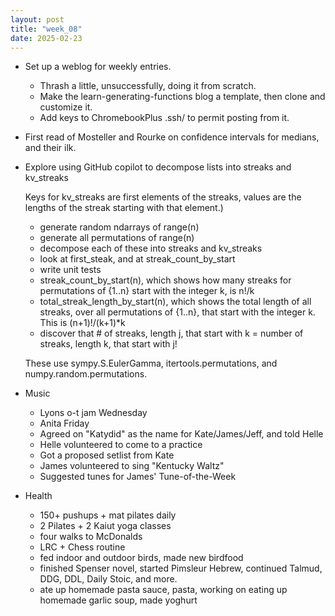 ```yaml
---
layout: post
title: "week_08"
date: 2025-02-23
---
```


* Set up a weblog for weekly entries.

    - Thrash a little, unsuccessfully, doing it from scratch.
    - Make the learn-generating-functions blog a template,
    then clone and customize it.
    - Add keys to ChromebookPlus .ssh/ to permit posting from it.
* First read of Mosteller and Rourke
    on confidence intervals for medians, and their ilk.
* Explore using GitHub copilot to decompose lists into streaks and kv_streaks

    Keys for kv_streaks are first elements of the streaks, values are the lengths of the streak starting with that element.)

    - generate random ndarrays of range(n)
    - generate all permutations of range(n)
    - decompose each of these into streaks and kv_streaks
    - look at first_steak, and at streak_count_by_start
    - write unit tests
    - streak_count_by_start(n), which shows how many streaks for permutations of {1..n} start with the integer k, is n!/k
    - total_streak_length_by_start(n), which shows the total length of all streaks, over all permutations of {1..n}, that start with the integer k. This is (n+1)!/(k+1)*k
    - discover that # of streaks, length j, that start with k = number of streaks, length k, that start with j!

    These use sympy.S.EulerGamma, itertools.permutations, and numpy.random.permutations.
* Music

    - Lyons o-t jam Wednesday
    - Anita Friday
    - Agreed on "Katydid" as the name for Kate/James/Jeff, and told Helle
    - Helle volunteered to come to a practice
    - Got a proposed setlist from Kate
    - James volunteered to sing "Kentucky Waltz"
    - Suggested tunes for James' Tune-of-the-Week

* Health

    * 150+ pushups + mat pilates daily
    * 2 Pilates + 2 Kaiut yoga classes
    * four walks to McDonalds
    * LRC + Chess routine
    * fed indoor and outdoor birds, made new birdfood
    * finished Spenser novel, started Pimsleur Hebrew, continued Talmud, DDG, DDL, Daily Stoic, and more.
    * ate up homemade pasta sauce, pasta, working on eating up homemade garlic soup, made yoghurt
